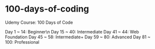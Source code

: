 # 100-days-of-coding
Udemy Course: 100 Days of Code


Day 1 ~ 14: Beginner\n
Day 15 ~ 40: Intermediate
Day 41 ~ 44: Web Foundation
Day 45 ~ 58: Intermediate+
Day 59 ~ 80: Advanced
Day 81 ~ 100: Professional
